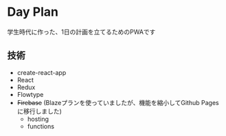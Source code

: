 # Day Plan

学生時代に作った、1日の計画を立てるためのPWAです

## 技術
- create-react-app
- React
- Redux
- Flowtype
- ~~Firebase~~ (Blazeプランを使っていましたが、機能を縮小してGithub Pagesに移行しました)
  - hosting
  - functions
